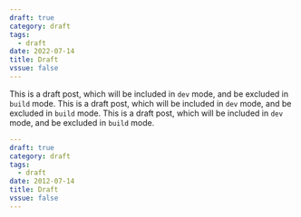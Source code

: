 ```yaml
---
draft: true
category: draft
tags:
  - draft
date: 2022-07-14
title: Draft
vssue: false
---
```


This is a draft post, which will be included in `dev` mode, and be excluded in `build` mode.
This is a draft post, which will be included in `dev` mode, and be excluded in `build` mode.
This is a draft post, which will be included in `dev` mode, and be excluded in `build` mode.


<!-- more -->

```yaml {2}
---
draft: true
category: draft
tags:
  - draft
date: 2012-07-14
title: Draft
vssue: false
---
```
